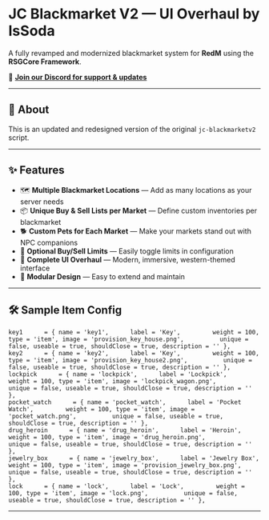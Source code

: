 # JC Blackmarket V2 — UI Overhaul by IsSoda

A fully revamped and modernized blackmarket system for **RedM** using the **RSGCore Framework**.

🔗 **[Join our Discord for support & updates](https://discord.gg/uFVYG6UJaM)**

---

## 📜 About

This is an updated and redesigned version of the original `jc-blackmarketv2` script.

---

## ✨ Features

- 🗺️ **Multiple Blackmarket Locations** — Add as many locations as your server needs  
- 📦 **Unique Buy & Sell Lists per Market** — Define custom inventories per blackmarket  
- 🐕 **Custom Pets for Each Market** — Make your markets stand out with NPC companions  
- 🚫 **Optional Buy/Sell Limits** — Easily toggle limits in configuration  
- 🎨 **Complete UI Overhaul** — Modern, immersive, western-themed interface  
- 🧩 **Modular Design** — Easy to extend and maintain  

---

## 🛠 Sample Item Config

```
key1      = { name = 'key1',      label = 'Key',         weight = 100, type = 'item', image = 'provision_key_house.png',          unique = false, useable = true, shouldClose = true, description = '' },
key2      = { name = 'key2',      label = 'Key',         weight = 100, type = 'item', image = 'provision_key_house2.png',          unique = false, useable = true, shouldClose = true, description = '' },
lockpick      = { name = 'lockpick',      label = 'Lockpick',         weight = 100, type = 'item', image = 'lockpick_wagon.png',          unique = false, useable = true, shouldClose = true, description = '' },
pocket_watch      = { name = 'pocket_watch',      label = 'Pocket Watch',         weight = 100, type = 'item', image = 'pocket_watch.png',          unique = false, useable = true, shouldClose = true, description = '' },
drug_heroin      = { name = 'drug_heroin',      label = 'Heroin',         weight = 100, type = 'item', image = 'drug_heroin.png',          unique = false, useable = true, shouldClose = true, description = '' },
jewelry_box      = { name = 'jewelry_box',      label = 'Jewelry Box',         weight = 100, type = 'item', image = 'provision_jewelry_box.png',          unique = false, useable = true, shouldClose = true, description = '' },
lock      = { name = 'lock',      label = 'Lock',         weight = 100, type = 'item', image = 'lock.png',          unique = false, useable = true, shouldClose = true, description = '' },
```

---
